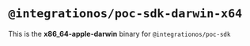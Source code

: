 # `@integrationos/poc-sdk-darwin-x64`

This is the **x86_64-apple-darwin** binary for `@integrationos/poc-sdk`

